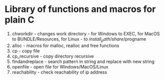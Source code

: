 # Library of functions and macros for plain C

1. chworkdir - changes work directory - for Windows to EXEC, for MacOS to BUNDLE/Resources, for
   Linux - to $install_path/share/$progname
2. alloc - macros for malloc, realloc and free functions
3. cp - copy file
4. cp_recursive - copy directory recursive
5. findandreplace - search pattern in string and replace with new string
6. openfile - open file for Windows/MacOS/Linux
7. reachability - check reachability of ip address
